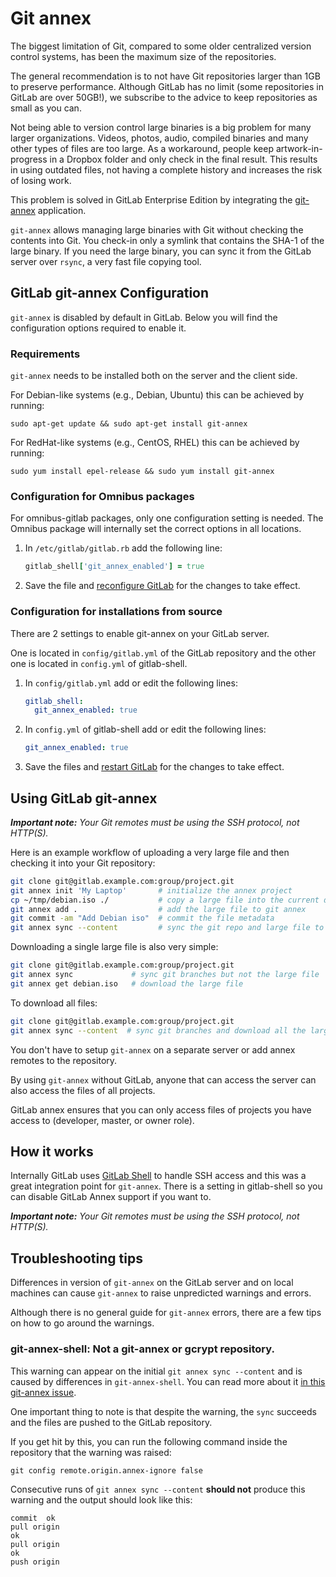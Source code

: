 # Git annex

The biggest limitation of Git, compared to some older centralized version
control systems, has been the maximum size of the repositories.

The general recommendation is to not have Git repositories larger than 1GB to
preserve performance. Although GitLab has no limit (some repositories in GitLab
are over 50GB!), we subscribe to the advice to keep repositories as small as
you can.

Not being able to version control large binaries is a big problem for many
larger organizations.
Videos, photos, audio, compiled binaries and many other types of files are too
large. As a workaround, people keep artwork-in-progress in a Dropbox folder and
only check in the final result. This results in using outdated files, not
having a complete history and increases the risk of losing work.

This problem is solved in GitLab Enterprise Edition by integrating the
[git-annex] application.

`git-annex` allows managing large binaries with Git without checking the
contents into Git.
You check-in only a symlink that contains the SHA-1 of the large binary. If you
need the large binary, you can sync it from the GitLab server over `rsync`, a
very fast file copying tool.

## GitLab git-annex Configuration

`git-annex` is disabled by default in GitLab. Below you will find the
configuration options required to enable it.

### Requirements

`git-annex` needs to be installed both on the server and the client side.

For Debian-like systems (e.g., Debian, Ubuntu) this can be achieved by running:

```
sudo apt-get update && sudo apt-get install git-annex
```

For RedHat-like systems (e.g., CentOS, RHEL) this can be achieved by running:

```
sudo yum install epel-release && sudo yum install git-annex
```

### Configuration for Omnibus packages

For omnibus-gitlab packages, only one configuration setting is needed.
The Omnibus package will internally set the correct options in all locations.

1.  In `/etc/gitlab/gitlab.rb` add the following line:

    ```ruby
    gitlab_shell['git_annex_enabled'] = true
    ```

1.  Save the file and [reconfigure GitLab] for the changes to take effect.

### Configuration for installations from source

There are 2 settings to enable git-annex on your GitLab server.

One is located in `config/gitlab.yml` of the GitLab repository and the other
one is located in `config.yml` of gitlab-shell.

1.  In `config/gitlab.yml` add or edit the following lines:

    ```yaml
    gitlab_shell:
      git_annex_enabled: true
    ```

1.  In `config.yml` of gitlab-shell add or edit the following lines:

    ```yaml
    git_annex_enabled: true
    ```

1.  Save the files and [restart GitLab] for the changes to take effect.

## Using GitLab git-annex

_**Important note:** Your Git remotes must be using the SSH protocol, not HTTP(S)._

Here is an example workflow of uploading a very large file and then checking it
into your Git repository:

```bash
git clone git@gitlab.example.com:group/project.git
git annex init 'My Laptop'       # initialize the annex project
cp ~/tmp/debian.iso ./           # copy a large file into the current directory
git annex add .                  # add the large file to git annex
git commit -am "Add Debian iso"  # commit the file metadata
git annex sync --content         # sync the git repo and large file to the GitLab server
```

Downloading a single large file is also very simple:

```bash
git clone git@gitlab.example.com:group/project.git
git annex sync             # sync git branches but not the large file
git annex get debian.iso   # download the large file
```

To download all files:

```bash
git clone git@gitlab.example.com:group/project.git
git annex sync --content  # sync git branches and download all the large files
```

You don't have to setup `git-annex` on a separate server or add annex remotes
to the repository.

By using `git-annex` without GitLab, anyone that can access the server can also
access the files of all projects.

GitLab annex ensures that you can only access files of projects you have access
to (developer, master, or owner role).

## How it works

Internally GitLab uses [GitLab Shell] to handle SSH access and this was a great
integration point for `git-annex`.
There is a setting in gitlab-shell so you can disable GitLab Annex support
if you want to.

_**Important note:** Your Git remotes must be using the SSH protocol, not HTTP(S)._

## Troubleshooting tips

Differences in version of `git-annex` on the GitLab server and on local machines
can cause `git-annex` to raise unpredicted warnings and errors.

Although there is no general guide for `git-annex` errors, there are a few tips
on how to go around the warnings.

### git-annex-shell: Not a git-annex or gcrypt repository.

This warning can appear on the initial `git annex sync --content` and is caused
by differences in `git-annex-shell`. You can read more about it
[in this git-annex issue][issue].

One important thing to note is that despite the warning, the `sync` succeeds
and the files are pushed to the GitLab repository.

If you get hit by this, you can run the following command inside the repository
that the warning was raised:

```
git config remote.origin.annex-ignore false
```

Consecutive runs of `git annex sync --content` **should not** produce this
warning and the output should look like this:

```
commit  ok
pull origin
ok
pull origin
ok
push origin
```

[gitlab shell]: https://gitlab.com/gitlab-org/gitlab-shell "GitLab Shell repository"
[issue]: https://git-annex.branchable.com/forum/Error_from_git-annex-shell_on_creation_of_gcrypt_special_remote/ "git-annex issue"
[git-annex]: https://git-annex.branchable.com/ "git-annex website"
[reconfigure GitLab]: ../administration/restart_gitlab.md#omnibus-gitlab-reconfigure
[restart GitLab]: ../administration/restart_gitlab.md#installations-from-source
